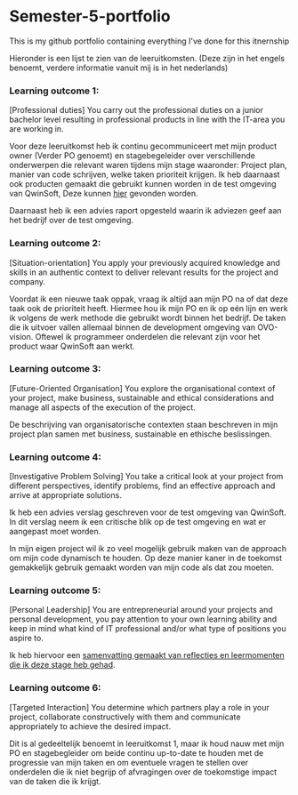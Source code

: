 # Semester-5-portfolio
This is my github portfolio containing everything I've done for this itnernship

Hieronder is een lijst te zien van de leeruitkomsten. (Deze zijn in het engels benoemt, verdere informatie vanuit mij is in het nederlands)

### Learning outcome 1:
[Professional duties] You carry out the professional duties on a junior bachelor level resulting in professional products in line with the IT-area you are working in.

Voor deze leeruitkomst heb ik continu gecommuniceert met mijn product owner (Verder PO genoemt) en stagebegeleider over verschillende onderwerpen die relevant waren tijdens mijn stage waaronder: Project plan, manier van code schrijven, welke taken prioriteit krijgen.
Ik heb daarnaast ook producten gemaakt die gebruikt kunnen worden in de test omgeving van QwinSoft, Deze kunnen [hier](https://github.com/Coen-Donk/Semester-5-portfolio/wiki/Directe-contributies-aan-Qwinsoft) gevonden worden. 

Daarnaast heb ik een advies raport opgesteld waarin ik adviezen geef aan het bedrijf over de test omgeving. 

### Learning outcome 2:
[Situation-orientation] You apply your previously acquired knowledge and skills in an authentic context to deliver relevant results for the project and company.

Voordat ik een nieuwe taak oppak, vraag ik altijd aan mijn PO na of dat deze taak ook de prioriteit heeft. Hiermee hou ik mijn PO en ik op eén lijn en werk ik volgens de werk methode die gebruikt wordt binnen het bedrijf. 
De taken die ik uitvoer vallen allemaal binnen de development omgeving van OVO-vision. Oftewel ik programmeer onderdelen die relevant zijn voor het product waar QwinSoft aan werkt. 

### Learning outcome 3:
[Future-Oriented Organisation] You explore the organisational context of your project, make business, sustainable and ethical considerations and manage all aspects of the execution of the project.

De beschrijving van organisatorische contexten staan beschreven in mijn project plan samen met business, sustainable en ethische beslissingen. 

### Learning outcome 4:
[Investigative Problem Solving] You take a critical look at your project from different perspectives, identify problems, find an effective approach and arrive at appropriate solutions.

Ik heb een advies verslag geschreven voor de test omgeving van QwinSoft. In dit verslag neem ik een critische blik op de test omgeving en wat er aangepast moet worden. 

In mijn eigen project wil ik zo veel mogelijk gebruik maken van de approach om mijn code dynamisch te houden. Op deze manier kaner in de toekomst gemakkelijk gebruik gemaakt worden van mijn code als dat zou moeten. 

### Learning outcome 5:
[Personal Leadership] You are entrepreneurial around your projects and personal development, you pay attention to your own learning ability and keep in mind what kind of IT professional and/or what type of positions you aspire to.

Ik heb hiervoor een [samenvatting gemaakt van reflecties en leermomenten die ik deze stage heb gehad](https://github.com/Coen-Donk/Semester-5-portfolio/wiki/Reflectie). 

### Learning outcome 6:
[Targeted Interaction] You determine which partners play a role in your project, collaborate constructively with them and communicate appropriately to achieve the desired impact.

Dit is al gedeeltelijk benoemt in leeruitkomst 1, maar ik houd nauw met mijn PO en stagebegleider om beide continu up-to-date te houden met de progressie van mijn taken en om eventuele vragen te stellen over onderdelen die ik niet begrijp of afvragingen over de toekomstige impact van de taken die ik krijgt. 
